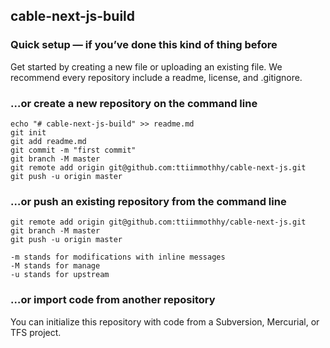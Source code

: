 ## cable-next-js-build

### Quick setup — if you’ve done this kind of thing before
Get started by creating a new file or uploading an existing file. We recommend every repository include a readme, license, and .gitignore.

### …or create a new repository on the command line

```
echo "# cable-next-js-build" >> readme.md
git init
git add readme.md
git commit -m "first commit"
git branch -M master
git remote add origin git@github.com:ttiimmothhy/cable-next-js.git
git push -u origin master
```

### …or push an existing repository from the command line

```
git remote add origin git@github.com:ttiimmothhy/cable-next-js.git
git branch -M master
git push -u origin master
```

```
-m stands for modifications with inline messages
-M stands for manage
-u stands for upstream
```

### …or import code from another repository
You can initialize this repository with code from a Subversion, Mercurial, or TFS project.
